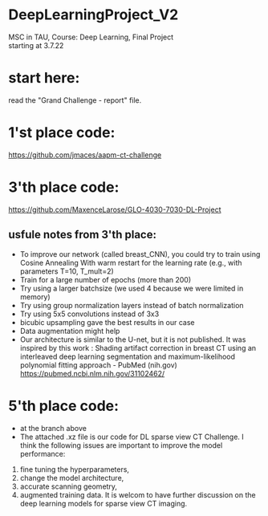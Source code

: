 # DeepLearningProject_V2
MSC in TAU, Course: Deep Learning, Final Project
<br> starting at 3.7.22
# start here: <br>
read the "Grand Challenge - report" file.

# 1'st place code: <br>
https://github.com/jmaces/aapm-ct-challenge

# 3'th place code: <br>
https://github.com/MaxenceLarose/GLO-4030-7030-DL-Project

## usfule notes from 3'th place: <br>
* To improve our network (called breast_CNN), you could try to train using Cosine Annealing With warm restart for the learning rate (e.g., with parameters T=10, T_mult=2) <br>
* Train for a large number of epochs (more than 200) <br>
* Try using a larger batchsize (we used 4 because we were limited in memory) <br>
* Try using group normalization layers instead of batch normalization <br>
* Try using 5x5 convolutions instead of 3x3 <br>
* bicubic upsampling gave the best results in our case <br>
* Data augmentation might help <br>
* Our architecture is similar to the U-net, but it is not published. It was inspired by this work : Shading artifact correction in breast CT using an interleaved deep learning segmentation and maximum-likelihood polynomial fitting approach - PubMed (nih.gov) <br>
https://pubmed.ncbi.nlm.nih.gov/31102462/


# 5'th place code: <br>
* at the branch above 
* The attached .xz file is our code for DL sparse view CT Challenge.
I think the following issues are important to improve the model performance:
1) fine tuning the hyperparameters,
2) change the model architecture,
3) accurate scanning geometry,
4) augmented training data.
It is welcom to have further discussion on the deep learning models for sparse view CT imaging.


